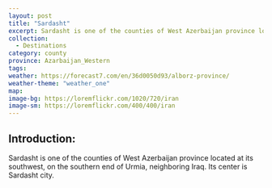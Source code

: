 ```yaml
---
layout: post
title: "Sardasht"
excerpt: Sardasht is one of the counties of West Azerbaijan province located at its southwest, on the southern end of Urmia, neighboring Iraq. Its center is Sardasht city.
collection:
  - Destinations
category: county
province: Azarbaijan_Western
tags:
weather: https://forecast7.com/en/36d0050d93/alborz-province/
weather-theme: "weather_one"
map:
image-bg: https://loremflickr.com/1020/720/iran
image-sm: https://loremflickr.com/400/400/iran
---
```

## **Introduction:**

Sardasht is one of the counties of West Azerbaijan province located at its southwest, on the southern end of Urmia, neighboring Iraq. Its center is Sardasht city.